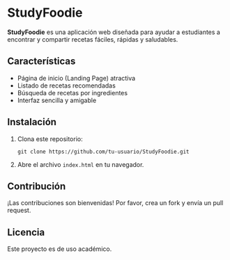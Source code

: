 # StudyFoodie

**StudyFoodie** es una aplicación web diseñada para ayudar a estudiantes a encontrar y compartir recetas fáciles, rápidas y saludables.

## Características

- Página de inicio (Landing Page) atractiva
- Listado de recetas recomendadas
- Búsqueda de recetas por ingredientes
- Interfaz sencilla y amigable

## Instalación

1. Clona este repositorio:
   ```
   git clone https://github.com/tu-usuario/StudyFoodie.git
   ```
2. Abre el archivo `index.html` en tu navegador.

## Contribución

¡Las contribuciones son bienvenidas! Por favor, crea un fork y envía un pull request.

## Licencia

Este proyecto es de uso académico.
